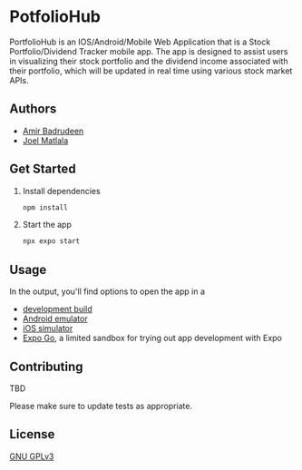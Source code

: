 # PotfolioHub

PortfolioHub is an IOS/Android/Mobile Web Application that is a Stock Portfolio/Dividend Tracker mobile app. The app is designed to assist users in visualizing their stock portfolio and the dividend income associated with their portfolio, which will be updated in real time using various stock market APIs.

## Authors

- [Amir Badrudeen](https://github.com/amirb2607)
- [Joel Matlala](https://github.com/JoelMatlala94)

## Get Started
1. Install dependencies

   ```bash
   npm install
   ```

2. Start the app

   ```bash
   npx expo start
   ```

## Usage

In the output, you'll find options to open the app in a

- [development build](https://docs.expo.dev/develop/development-builds/introduction/)
- [Android emulator](https://docs.expo.dev/workflow/android-studio-emulator/)
- [iOS simulator](https://docs.expo.dev/workflow/ios-simulator/)
- [Expo Go](https://expo.dev/go), a limited sandbox for trying out app development with Expo

## Contributing

TBD

Please make sure to update tests as appropriate.

## License

[GNU GPLv3]([https://choosealicense.com/licenses/mit/](https://choosealicense.com/licenses/gpl-3.0/))
